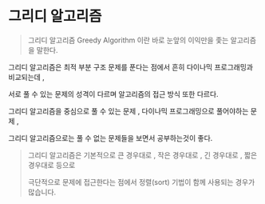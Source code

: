# 그리디 알고리즘

> 그리디 알고리즘 Greedy Algorithm 이란 바로 눈앞의 이익만을 좇는 알고리즘을 말한다.

그리디 알고리즘은 최적 부분 구조 문제를 푼다는 점에서 흔히 다이나믹 프로그래밍과 비교되는데 ,

서로 풀 수 있는 문제의 성격이 다르며 알고리즘의 접근 방식 또한 다르다.

그리디 알고리즘을 중심으로 풀 수 있는 문제 , 다이나믹 프로그래밍으로 풀어야하는 문제 ,

그리디 알고리즘으로는 풀 수 없는 문제들을 보면서 공부하는것이 좋다.

>그리디 알고리즘은 기본적으로 큰 경우대로 , 작은 경우대로 , 긴 경우대로 , 짧은 경우대로 등으로
> 
> 극단적으로 문제에 접근한다는 점에서 정렬(sort) 기법이 함께 사용되는 경우가 많습니다.

